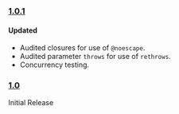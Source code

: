 ### [1.0.1](https://github.com/stack/Structure/releases/tag/v1.0.1)

#### Updated

*   Audited closures for use of `@noescape`.
*   Audited parameter `throws` for use of `rethrows`.
*   Concurrency testing.


### [1.0](https://github.com/stack/Structure/releases/tag/v1.0.0)

Initial Release
